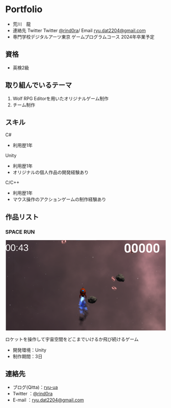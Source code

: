 # Portfolio

- 荒川　龍
- 連絡先 Twitter Twitter [@rind0ra](https://twitter.com/rind0ra)/ Email [ryu.dat2204@gmail.com](mailto:ryu.dat2204@gmail.com)
- 専門学校デジタルアーツ東京 ゲームプログラムコース 2024年卒業予定

## 資格
- 英検2級

## 取り組んでいるテーマ
1. Wolf RPG Editorを用いたオリジナルゲーム制作
1. チーム制作



## スキル
C#
 - 利用歴1年
 

Unity
 - 利用歴1年
  - オリジナルの個人作品の開発経験あり

C/C++
 - 利用歴1年
 - マウス操作のアクションゲームの制作経験あり  

## 作品リスト

### SPACE RUN

![スクリーンショット](img01.png)

ロケットを操作して宇宙空間をどこまでいけるか飛び続けるゲーム
- 開発環境：Unity
- 制作期間：3日



## 連絡先
- ブログ(Qitta)：[ryu-ua](https://qiita.com/ryu-ua) 
- Twitter ：[@rind0ra](https://twitter.com/rind0ra)
- E-mail ：[ryu.dat2204@gmail.com](mailto:ryu.dat2204@gmail.com)